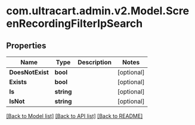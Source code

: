 
# com.ultracart.admin.v2.Model.ScreenRecordingFilterIpSearch

## Properties

Name | Type | Description | Notes
------------ | ------------- | ------------- | -------------
**DoesNotExist** | **bool** |  | [optional] 
**Exists** | **bool** |  | [optional] 
**Is** | **string** |  | [optional] 
**IsNot** | **string** |  | [optional] 

[[Back to Model list]](../README.md#documentation-for-models)
[[Back to API list]](../README.md#documentation-for-api-endpoints)
[[Back to README]](../README.md)

